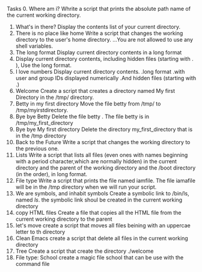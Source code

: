 Tasks
0. Where am i?
Whrite a script that prints the absolute path name of the current working directory.
1. What's in there?
Display the contents list of your current directory.
2. There is no place like home
Write a script that changes the working directory to the user's home directory.
...You are not allowed to use any shell variables.
3. The long format
Display current directory contents in a long format
4. Display current directory contents, including hidden files (starting with . ), Use the long format.
5. I love numbers
Display current directory contents.
.long format
.with user and group IDs displayed numerically
.And hidden files (starting with .)
6. Welcome
Create a script that creates a directory named My first Directory in the /tmp/ directory.
7. Betty in my first directory
Move the file betty from /tmp/ to /tmp/myirstdirectory.
8. Bye bye Betty
Delete the file betty
. The file betty is in /tmp/my_first_directory
9. Bye bye My first directory
Delete the directory my_first_directory that is in the /tmp directory
10. Back to the Future
Write a script that changes the working directory to the previous one.
11. Lists
Write a script that lists all files (even ones with names beginning with a period character,which are normally hidden) in the current directory and the parent of the working directory and the /boot directory (in the order), in long format.
12. File type
Write a script that prints the file named iamfile. The file iamafile will be in the /tmp directory when we will run your script.
13. We are symbols, and inhabit symbols
Create a symbolic link to /bin/ls, named _ls_. the symbolic link shoul be created in the current working directory
14. copy HTML files
Create a file that copies all the HTML file from the current working directory to the parent
15. let's move
create a script that moves all files beining with an uppercae letter to th directory
16. Clean Emacs
create a script that delete all files in the current working directory
17. Tree
Create a script that create the directory ./welcome
19.  File type: School
create a magic file school that can be use with the command file
